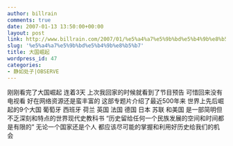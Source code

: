 ```yaml
---
author: billrain
comments: true
date: 2007-01-13 13:50:00+00:00
layout: post
link: http://www.billrain.com/2007/01/%e5%a4%a7%e5%9b%bd%e5%b4%9b%e8%b5%b7/
slug: '%e5%a4%a7%e5%9b%bd%e5%b4%9b%e8%b5%b7'
title: 大国崛起
wordpress_id: 47
categories:
- 静如处子|OBSERVE
---
```


刚刚看完了大国崛起 连着3天
上次我回家的时候就看到了节目预告
可惜回来没有电视看
好在网络资源还是蛮丰富的
这部专题片介绍了最近500年来
世界上先后崛起的9个大国
葡萄牙 西班牙 荷兰 英国 法国 德国 日本 苏联 和美国
是一部简明但不乏深刻和特点的世界现代史教科书
“历史留给任何一个民族发展的空间和时间都是有限的”
无论一个国家还是个人
都应该尽可能的掌握和利用好历史给我们的机会
